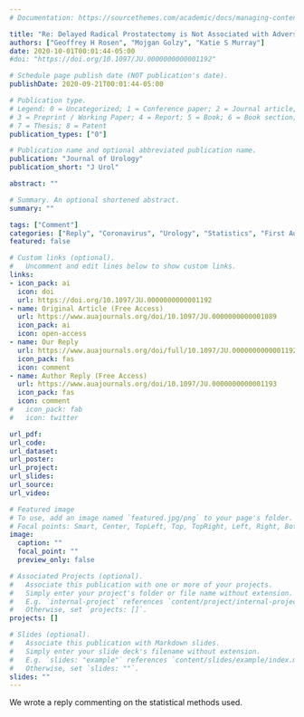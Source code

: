 ```yaml
---
# Documentation: https://sourcethemes.com/academic/docs/managing-content/

title: "Re: Delayed Radical Prostatectomy is Not Associated with Adverse Oncological Outcomes: Implications for Men Experiencing Surgical Delay Due to the COVID-19 Pandemic"
authors: ["Geoffrey H Rosen", "Mojgan Golzy", "Katie S Murray"]
date: 2020-10-01T00:01:44-05:00
#doi: "https://doi.org/10.1097/JU.0000000000001192"

# Schedule page publish date (NOT publication's date).
publishDate: 2020-09-21T00:01:44-05:00

# Publication type.
# Legend: 0 = Uncategorized; 1 = Conference paper; 2 = Journal article;
# 3 = Preprint / Working Paper; 4 = Report; 5 = Book; 6 = Book section;
# 7 = Thesis; 8 = Patent
publication_types: ["0"]

# Publication name and optional abbreviated publication name.
publication: "Journal of Urology"
publication_short: "J Urol"

abstract: ""

# Summary. An optional shortened abstract.
summary: ""

tags: ["Comment"]
categories: ["Reply", "Coronavirus", "Urology", "Statistics", "First Author"]
featured: false

# Custom links (optional).
#   Uncomment and edit lines below to show custom links.
links:
- icon_pack: ai
  icon: doi
  url: https://doi.org/10.1097/JU.0000000000001192
- name: Original Article (Free Access)
  url: https://www.auajournals.org/doi/10.1097/JU.0000000000001089
  icon_pack: ai
  icon: open-access
- name: Our Reply
  url: https://www.auajournals.org/doi/full/10.1097/JU.0000000000001192
  icon_pack: fas
  icon: comment
- name: Author Reply (Free Access)
  url: https://www.auajournals.org/doi/10.1097/JU.0000000000001193
  icon_pack: fas
  icon: comment
#   icon_pack: fab
#   icon: twitter

url_pdf:
url_code:
url_dataset:
url_poster:
url_project:
url_slides:
url_source:
url_video:

# Featured image
# To use, add an image named `featured.jpg/png` to your page's folder.
# Focal points: Smart, Center, TopLeft, Top, TopRight, Left, Right, BottomLeft, Bottom, BottomRight.
image:
  caption: ""
  focal_point: ""
  preview_only: false

# Associated Projects (optional).
#   Associate this publication with one or more of your projects.
#   Simply enter your project's folder or file name without extension.
#   E.g. `internal-project` references `content/project/internal-project/index.md`.
#   Otherwise, set `projects: []`.
projects: []

# Slides (optional).
#   Associate this publication with Markdown slides.
#   Simply enter your slide deck's filename without extension.
#   E.g. `slides: "example"` references `content/slides/example/index.md`.
#   Otherwise, set `slides: ""`.
slides: ""
---
```


We wrote a reply commenting on the statistical methods used. 
